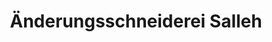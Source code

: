 ---
title: "Änderungsschneiderei Salleh"
url: /ibbenbueren/aenderungsschneiderei-salleh/
shop: Schneiderei
---